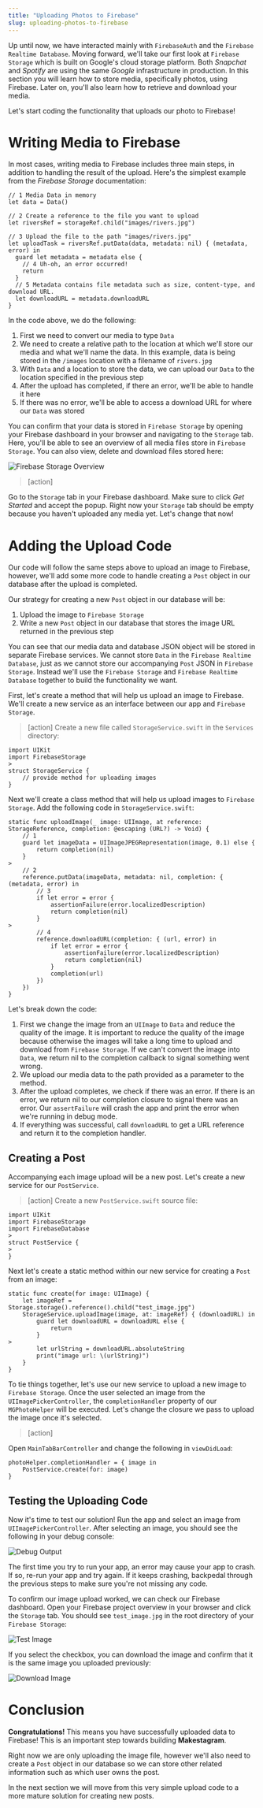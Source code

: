 ```yaml
---
title: "Uploading Photos to Firebase"
slug: uploading-photos-to-firebase
---
```


Up until now, we have interacted mainly with `FirebaseAuth` and the `Firebase Realtime Database`. Moving forward, we'll take our first look at `Firebase Storage` which is built on Google's cloud storage platform. Both _Snapchat_ and _Spotify_ are using the same _Google_ infrastructure in production. In this section you will learn how to store media, specifically photos, using Firebase. Later on, you'll also learn how to retrieve and download your media.

Let's start coding the functionality that uploads our photo to Firebase!

# Writing Media to Firebase

In most cases, writing media to Firebase includes three main steps, in addition to handling the result of the upload. Here's the simplest example from the *Firebase Storage* documentation:

```
// 1 Media Data in memory
let data = Data()

// 2 Create a reference to the file you want to upload
let riversRef = storageRef.child("images/rivers.jpg")

// 3 Upload the file to the path "images/rivers.jpg"
let uploadTask = riversRef.putData(data, metadata: nil) { (metadata, error) in
  guard let metadata = metadata else {
    // 4 Uh-oh, an error occurred!
    return
  }
  // 5 Metadata contains file metadata such as size, content-type, and download URL.
  let downloadURL = metadata.downloadURL
}
```

In the code above, we do the following:

1. First we need to convert our media to type `Data`
1. We need to create a relative path to the location at which we'll store our media and what we'll name the data. In this example, data is being stored in the `/images` location with a filename of `rivers.jpg`
1. With `Data` and a location to store the data, we can upload our `Data` to the location specified in the previous step
1. After the upload has completed, if there an error, we'll be able to handle it here
1. If there was no error, we'll be able to access a download URL for where our `Data` was stored

You can confirm that your data is stored in `Firebase Storage` by opening your Firebase dashboard in your browser and navigating to the `Storage` tab. Here, you'll be able to see an overview of all media files store in `Firebase Storage`. You can also view, delete and download files stored here:

![Firebase Storage Overview](assets/firebase_storage.png)

> [action]
>
Go to the `Storage` tab in your Firebase dashboard. Make sure to click _Get Started_ and accept the popup. Right now your `Storage` tab should be empty because you haven't uploaded any media yet. Let's change that now!

# Adding the Upload Code

Our code will follow the same steps above to upload an image to Firebase, however, we'll add some more code to handle creating a `Post` object in our database after the upload is completed.

Our strategy for creating a new `Post` object in our database will be:

1. Upload the image to `Firebase Storage`
1. Write a new `Post` object in our database that stores the image URL returned in the previous step

You can see that our media data and database JSON object will be stored in separate Firebase services. We cannot store `Data` in the `Firebase Realtime Database`, just as we cannot store our accompanying `Post` JSON in `Firebase Storage`. Instead we'll use the `Firebase Storage` and `Firebase Realtime Database` together to build the functionality we want.

First, let's create a method that will help us upload an image to Firebase. We'll create a new service as an interface between our app and `Firebase Storage`.

> [action]
Create a new file called `StorageService.swift` in the `Services` directory:
>
```
import UIKit
import FirebaseStorage
>
struct StorageService {
    // provide method for uploading images
}
```
>
Next we'll create a class method that will help us upload images to `Firebase Storage`. Add the following code in `StorageService.swift`:
>
```
static func uploadImage(_ image: UIImage, at reference: StorageReference, completion: @escaping (URL?) -> Void) {
    // 1
    guard let imageData = UIImageJPEGRepresentation(image, 0.1) else {
        return completion(nil)
    }
>
    // 2
    reference.putData(imageData, metadata: nil, completion: { (metadata, error) in
        // 3
        if let error = error {
            assertionFailure(error.localizedDescription)
            return completion(nil)
        }
>
        // 4
        reference.downloadURL(completion: { (url, error) in
            if let error = error {
                assertionFailure(error.localizedDescription)
                return completion(nil)
            }
            completion(url)
        })
    })
}
```

Let's break down the code:

1. First we change the image from an `UIImage` to `Data` and reduce the quality of the image. It is important to reduce the quality of the image because otherwise the images will take a long time to upload and download from `Firebase Storage`. If we can't convert the image into `Data`, we return nil to the completion callback to signal something went wrong.
1. We upload our media data to the path provided as a parameter to the method.
1. After the upload completes, we check if there was an error. If there is an error, we return nil to our completion closure to signal there was an error. Our `assertFailure` will crash the app and print the error when we're running in debug mode.
1. If everything was successful, call `downloadURL` to get a URL reference and return it to the completion handler.

## Creating a Post

Accompanying each image upload will be a new post. Let's create a new service for our `PostService`.

> [action]
Create a new `PostService.swift` source file:
>
```
import UIKit
import FirebaseStorage
import FirebaseDatabase
>
struct PostService {
>
}
```
>
Next let's create a static method within our new service for creating a `Post` from an image:
>
```
static func create(for image: UIImage) {
    let imageRef = Storage.storage().reference().child("test_image.jpg")
    StorageService.uploadImage(image, at: imageRef) { (downloadURL) in
        guard let downloadURL = downloadURL else {
            return
        }
>
        let urlString = downloadURL.absoluteString
        print("image url: \(urlString)")
    }
}
```

To tie things together, let's use our new service to upload a new image to `Firebase Storage`. Once the user selected an image from the `UIImagePickerController`, the `completionHandler` property of our `MGPhotoHelper` will be executed. Let's change the closure we pass to upload the image once it's selected.

> [action]
>
Open `MainTabBarController` and change the following in `viewDidLoad`:
>
```
photoHelper.completionHandler = { image in
    PostService.create(for: image)
}
```

## Testing the Uploading Code

Now it's time to test our solution! Run the app and select an image from `UIImagePickerController`. After selecting an image, you should see the following in your debug console:

![Debug Output](assets/debug_output.png)

The first time you try to run your app, an error may cause your app to crash. If so, re-run your app and try again. If it keeps crashing, backpedal through the previous steps to make sure you're not missing any code.

To confirm our image upload worked, we can check our Firebase dashboard. Open your Firebase project overview in your browser and click the `Storage` tab. You should see `test_image.jpg` in the root directory of your `Firebase Storage`:

![Test Image](assets/stored_test_image.png)

If you select the checkbox, you can download the image and confirm that it is the same image you uploaded previously:

![Download Image](assets/download_image.png)

# Conclusion

**Congratulations!** This means you have successfully uploaded data to Firebase! This is an important step towards building **Makestagram**.

Right now we are only uploading the image file, however we'll also need to create a `Post` object in our database so we can store other related information such as which user owns the post.

In the next section we will move from this very simple upload code to a more mature solution for creating new posts.
